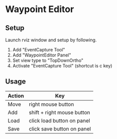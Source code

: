 # Waypoint Editor

## Setup
Launch rviz window and setup by following.
1. Add "EventCapture Tool"
1. Add "WaypointEditor Panel"
1. Set view type to "TopDownOrtho"
1. Activate "EventCapture Tool" (shortcut is c key)

## Usage
| Action | Key |
|--------|-----|
| Move   | right mouse button         |
| Add    | shift + right mouse button |
| Load   | click load button on panel |
| Save   | click save button on panel |
